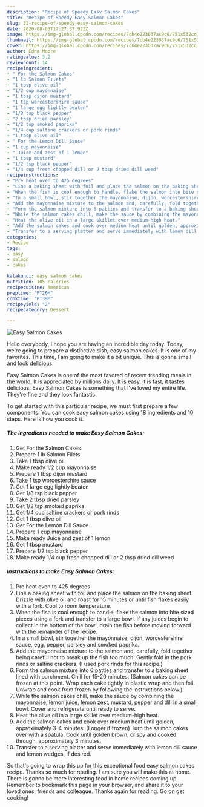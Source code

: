 ```yaml
---
description: "Recipe of Speedy Easy Salmon Cakes"
title: "Recipe of Speedy Easy Salmon Cakes"
slug: 32-recipe-of-speedy-easy-salmon-cakes
date: 2020-08-03T17:27:37.922Z
image: https://img-global.cpcdn.com/recipes/7cb4e223037ac9c6/751x532cq70/easy-salmon-cakes-recipe-main-photo.jpg
thumbnail: https://img-global.cpcdn.com/recipes/7cb4e223037ac9c6/751x532cq70/easy-salmon-cakes-recipe-main-photo.jpg
cover: https://img-global.cpcdn.com/recipes/7cb4e223037ac9c6/751x532cq70/easy-salmon-cakes-recipe-main-photo.jpg
author: Edna Moore
ratingvalue: 3.2
reviewcount: 14
recipeingredient:
- " For the Salmon Cakes"
- "1 lb Salmon Filets"
- "1 tbsp olive oil"
- "1/2 cup mayonnaise"
- "1 tbsp dijon mustard"
- "1 tsp worcestershire sauce"
- "1 large egg lightly beaten"
- "1/8 tsp black pepper"
- "2 tbsp dried parsley"
- "1/2 tsp smoked paprika"
- "1/4 cup saltine crackers or pork rinds"
- "1 tbsp olive oil"
- " For the Lemon Dill Sauce"
- "1 cup mayonnaise"
- " Juice and zest of 1 lemon"
- "1 tbsp mustard"
- "1/2 tsp black pepper"
- "1/4 cup fresh chopped dill or 2 tbsp dried dill weed"
recipeinstructions:
- "Pre heat oven to 425 degrees"
- "Line a baking sheet with foil and place the salmon on the baking sheet. Drizzle with olive oil and roast for 15 minutes or until fish flakes easily with a fork. Cool to room temperature."
- "When the fish is cool enough to handle, flake the salmon into bite sized pieces using a fork and transfer to a large bowl. If any juices begin to collect in the bottom of the bowl, drain the fish before moving forward with the remainder of the recipe."
- "In a small bowl, stir together the mayonnaise, dijon, worcestershire sauce, egg, pepper, parsley and smoked paprika."
- "Add the mayonnaise mixture to the salmon and, carefully, fold together being careful not to break up the fish too much. Gently fold in the pork rinds or saltine crackers. (I used pork rinds for this recipe.)"
- "Form the salmon mixture into 6 patties and transfer to a baking sheet lined with parchment. Chill for 15-20 minutes. (Salmon cakes can be frozen at this point. Wrap each cake tightly in plastic wrap and then foil. Unwrap and cook from frozen by following the instructions below.)"
- "While the salmon cakes chill, make the sauce by combining the mayonnaise, lemon juice, lemon zest, mustard, pepper and dill in a small bowl. Cover and refrigerate until ready to serve."
- "Heat the olive oil in a large skillet over medium-high heat."
- "Add the salmon cakes and cook over medium heat until golden, approximately 3-4 minutes. (Longer if frozen) Turn the salmon cakes over with a spatula. Cook until golden brown, crispy and cooked through, approximately 3 minutes."
- "Transfer to a serving platter and serve immediately with lemon dill sauce and lemon wedges, if desired."
categories:
- Recipe
tags:
- easy
- salmon
- cakes

katakunci: easy salmon cakes 
nutrition: 105 calories
recipecuisine: American
preptime: "PT26M"
cooktime: "PT39M"
recipeyield: "2"
recipecategory: Dessert

---
```



![Easy Salmon Cakes](https://img-global.cpcdn.com/recipes/7cb4e223037ac9c6/751x532cq70/easy-salmon-cakes-recipe-main-photo.jpg)

Hello everybody, I hope you are having an incredible day today. Today, we're going to prepare a distinctive dish, easy salmon cakes. It is one of my favorites. This time, I am going to make it a bit unique. This is gonna smell and look delicious.

Easy Salmon Cakes is one of the most favored of recent trending meals in the world. It is appreciated by millions daily. It is easy, it is fast, it tastes delicious. Easy Salmon Cakes is something that I've loved my entire life. They're fine and they look fantastic.




To get started with this particular recipe, we must first prepare a few components. You can cook easy salmon cakes using 18 ingredients and 10 steps. Here is how you cook it.

<!--inarticleads1-->

##### The ingredients needed to make Easy Salmon Cakes:

1. Get  For the Salmon Cakes
1. Prepare 1 lb Salmon Filets
1. Take 1 tbsp olive oil
1. Make ready 1/2 cup mayonnaise
1. Prepare 1 tbsp dijon mustard
1. Take 1 tsp worcestershire sauce
1. Get 1 large egg lightly beaten
1. Get 1/8 tsp black pepper
1. Take 2 tbsp dried parsley
1. Get 1/2 tsp smoked paprika
1. Get 1/4 cup saltine crackers or pork rinds
1. Get 1 tbsp olive oil
1. Get  For the Lemon Dill Sauce
1. Prepare 1 cup mayonnaise
1. Make ready  Juice and zest of 1 lemon
1. Get 1 tbsp mustard
1. Prepare 1/2 tsp black pepper
1. Make ready 1/4 cup fresh chopped dill or 2 tbsp dried dill weed




<!--inarticleads2-->

##### Instructions to make Easy Salmon Cakes:

1. Pre heat oven to 425 degrees
1. Line a baking sheet with foil and place the salmon on the baking sheet. Drizzle with olive oil and roast for 15 minutes or until fish flakes easily with a fork. Cool to room temperature.
1. When the fish is cool enough to handle, flake the salmon into bite sized pieces using a fork and transfer to a large bowl. If any juices begin to collect in the bottom of the bowl, drain the fish before moving forward with the remainder of the recipe.
1. In a small bowl, stir together the mayonnaise, dijon, worcestershire sauce, egg, pepper, parsley and smoked paprika.
1. Add the mayonnaise mixture to the salmon and, carefully, fold together being careful not to break up the fish too much. Gently fold in the pork rinds or saltine crackers. (I used pork rinds for this recipe.)
1. Form the salmon mixture into 6 patties and transfer to a baking sheet lined with parchment. Chill for 15-20 minutes. (Salmon cakes can be frozen at this point. Wrap each cake tightly in plastic wrap and then foil. Unwrap and cook from frozen by following the instructions below.)
1. While the salmon cakes chill, make the sauce by combining the mayonnaise, lemon juice, lemon zest, mustard, pepper and dill in a small bowl. Cover and refrigerate until ready to serve.
1. Heat the olive oil in a large skillet over medium-high heat.
1. Add the salmon cakes and cook over medium heat until golden, approximately 3-4 minutes. (Longer if frozen) Turn the salmon cakes over with a spatula. Cook until golden brown, crispy and cooked through, approximately 3 minutes.
1. Transfer to a serving platter and serve immediately with lemon dill sauce and lemon wedges, if desired.




So that's going to wrap this up for this exceptional food easy salmon cakes recipe. Thanks so much for reading. I am sure you will make this at home. There is gonna be more interesting food in home recipes coming up. Remember to bookmark this page in your browser, and share it to your loved ones, friends and colleague. Thanks again for reading. Go on get cooking!
